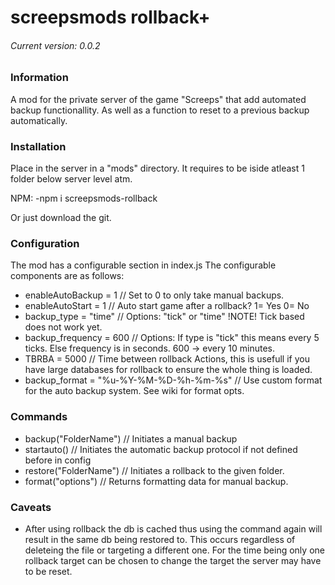 # screepsmods rollback+
###### Current version: 0.0.2
### Information

A mod for the private server of the game "Screeps" that add automated backup functionallity.
As well as a function to reset to a previous backup automatically.

### Installation
Place in the server in a "mods" directory. It requires to be iside atleast 1 folder below server level atm.

NPM:
-npm i screepsmods-rollback

Or just download the git.

### Configuration
The mod has a configurable section in index.js
The configurable components are as follows:

- enableAutoBackup = 1   // Set to 0 to only take manual backups.
- enableAutoStart = 1    // Auto start game after a rollback? 1= Yes 0= No
- backup_type = "time"   // Options: "tick" or "time" !NOTE! Tick based does not work yet.
- backup_frequency = 600 // Options: If type is "tick" this means every 5 ticks. Else frequency is in seconds. 600 -> every 10 minutes.
- TBRBA = 5000           // Time between rollback Actions, this is usefull if you have large databases for rollback to ensure the whole thing is loaded.
- backup_format = "%u-%Y-%M-%D-%h-%m-%s" // Use custom format for the auto backup system. See wiki for format opts.

### Commands
- backup("FolderName")    // Initiates a manual backup
- startauto()             // Initiates the automatic backup protocol if not defined before in config
- restore("FolderName")   // Initiates a rollback to the given folder.
- format("options")       // Returns formatting data for manual backup.

### Caveats

- After using rollback the db is cached thus using the command again will result in the same db being restored to.
This occurs regardless of deleteing the file or targeting a different one.
For the time being only one rollback target can be chosen to change the target the server may have to be reset.
